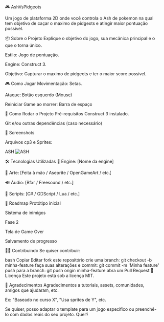 🎮 AshVsPidgeots

Um jogo de plataforma 2D onde você controla o Ash de pokemon na qual tem objetivo de caçar o maximo de pidgeots e atingir maior pontuação possível.


📦 Sobre o Projeto
Explique o objetivo do jogo, sua mecânica principal e o que o torna único.

Estilo: Jogo de pontuação.

Engine: Construct 3.

Objetivo: Capturar o maximo de pidgeots e ter o maior score possível.

🎮 Como Jogar
Movimentação: Setas.

Ataque: Botão esquerdo (Mouse)

Reiniciar Game ao morrer: Barra de espaço

🚀 Como Rodar o Projeto
Pré-requisitos
Construct 3 instalado.

Git e/ou outras dependências (caso necessário)

📸 Screenshots

Arquivos cp3 e Sprites:

ASH
![ASH](https://github.com/user-attachments/assets/9013a6bd-3f53-49f3-b2be-bdbe2978d2fc)



🛠️ Tecnologias Utilizadas
🧱 Engine: [Nome da engine]

🎨 Arte: [Feita à mão / Aseprite / OpenGameArt / etc.]

🔊 Áudio: [Bfxr / Freesound / etc.]

🧠 Scripts: [C# / GDScript / Lua / etc.]

📅 Roadmap
 Protótipo inicial

 Sistema de inimigos

 Fase 2

 Tela de Game Over

 Salvamento de progresso

👨‍💻 Contribuindo
Se quiser contribuir:

bash
Copiar
Editar
fork este repositório
crie uma branch: git checkout -b minha-feature
faça suas alterações e commit: git commit -m 'Minha feature'
push para a branch: git push origin minha-feature
abra um Pull Request
📄 Licença
Este projeto está sob a licença MIT.

🙌 Agradecimentos
Agradecimentos a tutoriais, assets, comunidades, amigos que ajudaram, etc.

Ex: "Baseado no curso X", "Usa sprites de Y", etc.

Se quiser, posso adaptar o template para um jogo específico ou preenchê-lo com dados reais do seu projeto. Quer?
